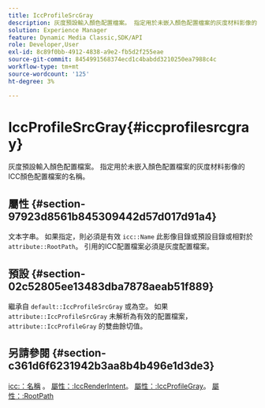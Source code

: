 ```yaml
---
title: IccProfileSrcGray
description: 灰度預設輸入顏色配置檔案。 指定用於未嵌入顏色配置檔案的灰度材料影像的ICC顏色配置檔案的名稱。
solution: Experience Manager
feature: Dynamic Media Classic,SDK/API
role: Developer,User
exl-id: 8c89f0bb-4912-4838-a9e2-fb5d2f255eae
source-git-commit: 8454991568374ecd1c4babdd3210250ea7988c4c
workflow-type: tm+mt
source-wordcount: '125'
ht-degree: 3%

---
```


# IccProfileSrcGray{#iccprofilesrcgray}

灰度預設輸入顏色配置檔案。 指定用於未嵌入顏色配置檔案的灰度材料影像的ICC顏色配置檔案的名稱。

## 屬性 {#section-97923d8561b845309442d57d017d91a4}

文本字串。 如果指定，則必須是有效 `icc::Name` 此影像目錄或預設目錄或相對於 `attribute::RootPath`。 引用的ICC配置檔案必須是灰度配置檔案。

## 預設 {#section-02c52805ee13483dba7878aeab51f889}

繼承自 `default::IccProfileSrcGray` 或為空。 如果 `attribute::IccProfileSrcGray` 未解析為有效的配置檔案， `attribute::IccProfileGray` 的雙曲餘切值。

## 另請參閱 {#section-c361d6f6231942b3aa8b4b496e1d3de3}

[icc:：名稱](../../../../../ir-api/material-cat/image-rendering-api-ref/c-ir-material-catalog/c-ir-icc-profile-map-reference/r-ir-name-icc.md#reference-7a293ede360e433782575f8f6a562ac2) 。 [屬性：:IccRenderIntent](../../../../../ir-api/material-cat/image-rendering-api-ref/c-ir-material-catalog/c-ir-attributes-reference/r-ir-iccrenderintent.md#reference-3b80b7a4c25545a593c5076f318b5c40)。 [屬性：:IccProfileGray](../../../../../ir-api/material-cat/image-rendering-api-ref/c-ir-material-catalog/c-ir-attributes-reference/r-ir-iccprofilegray.md#reference-712f1d0dcca748df9aaf495681bb39e6)。 [屬性：:RootPath](../../../../../ir-api/material-cat/image-rendering-api-ref/c-ir-material-catalog/c-ir-attributes-reference/r-ir-rootpath.md#reference-a4d7c96b62e14fcbad1740c702f160f3)
